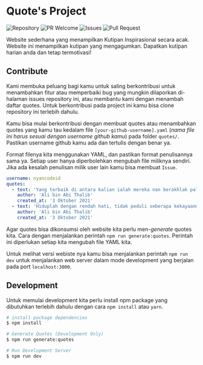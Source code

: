 # Quote's Project

![Repository](https://img.shields.io/badge/github-quotes-brightgreen?logo=github&style=flat)
![PR Welcome](https://img.shields.io/badge/PRs-welcome-brightgreen)
![Issues](https://img.shields.io/github/issues/nyancodeid/quotes)
![Pull Request](https://img.shields.io/github/issues-pr/nyancodeid/quotes)

Website sederhana yang menampilkan Kutipan Inspirasional secara acak. Website ini menampilkan kutipan yang mengagumkan. Dapatkan kutipan harian anda dan tetap termotivasi!

## Contribute
Kami membuka peluang bagi kamu untuk saling berkontribusi untuk menambahkan fitur atau memperbaiki bug yang mungkin dilaporkan di-halaman issues repository ini, atau membantu kami dengan menambah daftar quotes. Untuk berkontribusi pada project ini kamu bisa clone repository ini terlebih dahulu. 

Kamu bisa mulai berkontribusi dengan membuat quotes atau menambahkan quotes yang kamu tau kedalam file `[your-github-username].yaml` (*nama file ini harus sesuai dengan username github kamu*) pada folder `quotes/`. Pastikan username github kamu ada dan tertulis dengan benar ya.

Format filenya kita menggunakan YAML, dan pastikan format penulisannya sama ya. Setiap user hanya diperbolehkan mengubah file miliknya sendiri. Jika ada kesalah penulisan milik user lain kamu bisa membuat `Issue`.

```yaml
username: nyancodeid
quotes:
  - text: 'Yang terbaik di antara kalian ialah mereka nan berakhlak paling mulia.'
    author: 'Ali bin Abi Thalib'
    created_at: '3 Oktober 2021'
  - text: 'Hiduplah dengan rendah hati, tidak peduli seberapa kekayaanmu.'
    author: 'Ali bin Abi Thalib'
    created_at: '3 Oktober 2021'
```

Agar quotes bisa dikonsumsi oleh website kita perlu men-*generate* quotes kita. Cara dengan menjalankan perintah `npm run generate:quotes`. Perintah ini diperlukan setiap kita mengubah file YAML kita. 

Untuk melihat versi webiste nya kamu bisa menjalankan perintah `npm run dev` untuk menjalankan web server dalam mode development yang berjalan pada port `localhost:3000`.

## Development
Untuk memulai development kita perlu install npm package yang dibutuhkan terlebih dahulu dengan cara `npm install` atau `yarn`.

```bash
# install package dependencies
$ npm install 

# Generate Quotes (Development Only) 
$ npm run generate:quotes 

# Run Development Server
$ npm run dev
```